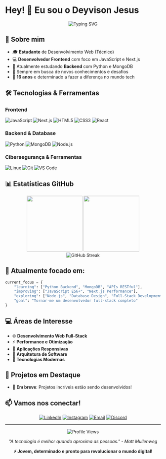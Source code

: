 # Hey! 👋 Eu sou o Deyvison Jesus

<div align="center">
  <img src="https://readme-typing-svg.herokuapp.com?font=Fira+Code&size=22&duration=3000&pause=1000&color=00D9FF&center=true&vCenter=true&width=435&lines=Desenvolvedor+Web+em+formação;Frontend+%26+Backend+Developer;16+anos%2C+muita+dedicação!" alt="Typing SVG" />
</div>

## 🚀 Sobre mim

- 🎓 **Estudante** de Desenvolvimento Web (Técnico)
- 💻 **Desenvolvedor Frontend** com foco em JavaScript e Next.js
- 🐍 Atualmente estudando **Backend** com Python e MongoDB
- 🌱 Sempre em busca de novos conhecimentos e desafios
- 🎯 **16 anos** e determinado a fazer a diferença no mundo tech

## 🛠️ Tecnologias & Ferramentas

### Frontend
![JavaScript](https://img.shields.io/badge/-JavaScript-F7DF1E?style=for-the-badge&logo=javascript&logoColor=black)
![Next.js](https://img.shields.io/badge/-Next.js-000000?style=for-the-badge&logo=next.js&logoColor=white)
![HTML5](https://img.shields.io/badge/-HTML5-E34F26?style=for-the-badge&logo=html5&logoColor=white)
![CSS3](https://img.shields.io/badge/-CSS3-1572B6?style=for-the-badge&logo=css3&logoColor=white)
![React](https://img.shields.io/badge/-React-61DAFB?style=for-the-badge&logo=react&logoColor=black)

### Backend & Database
![Python](https://img.shields.io/badge/-Python-3776AB?style=for-the-badge&logo=python&logoColor=white)
![MongoDB](https://img.shields.io/badge/-MongoDB-47A248?style=for-the-badge&logo=mongodb&logoColor=white)
![Node.js](https://img.shields.io/badge/-Node.js-339933?style=for-the-badge&logo=node.js&logoColor=white)

### Cibersegurança & Ferramentas
![Linux](https://img.shields.io/badge/-Linux-FCC624?style=for-the-badge&logo=linux&logoColor=black)
![Git](https://img.shields.io/badge/-Git-F05032?style=for-the-badge&logo=git&logoColor=white)
![VS Code](https://img.shields.io/badge/-VS%20Code-007ACC?style=for-the-badge&logo=visual-studio-code&logoColor=white)

## 📊 Estatísticas GitHub

<div align="center">
  <img height="180em" src="https://github-readme-stats.vercel.app/api?username=DeyvisonJesus&show_icons=true&theme=tokyonight&include_all_commits=true&count_private=true"/>
  <img height="180em" src="https://github-readme-stats.vercel.app/api/top-langs/?username=DeyvisonJesus&layout=compact&langs_count=8&theme=tokyonight"/>
</div>

<div align="center">
  <img src="https://github-readme-streak-stats.herokuapp.com/?user=DeyvisonJesus&theme=tokyonight" alt="GitHub Streak" />
</div>

## 🎯 Atualmente focado em:

```python
current_focus = {
    "learning": ["Python Backend", "MongoDB", "APIs RESTful"],
    "improving": ["JavaScript ES6+", "Next.js Performance"],
    "exploring": ["Node.js", "Database Design", "Full-Stack Development"],
    "goal": "Tornar-me um desenvolvedor full-stack completo"
}
```

## 💻 Áreas de Interesse

- 🌐 **Desenvolvimento Web Full-Stack**
- ⚡ **Performance e Otimização**
- 📱 **Aplicações Responsivas**
- 🔧 **Arquitetura de Software**
- 🚀 **Tecnologias Modernas**

## 🌟 Projetos em Destaque

<!-- Adicione seus projetos principais aqui -->
- 🚧 **Em breve**: Projetos incríveis estão sendo desenvolvidos!

## 📫 Vamos nos conectar!

<div align="center">

[![LinkedIn](https://img.shields.io/badge/-LinkedIn-0077B5?style=for-the-badge&logo=linkedin&logoColor=white)](https://linkedin.com/in/)
[![Instagram](https://img.shields.io/badge/-Instagram-E4405F?style=for-the-badge&logo=instagram&logoColor=white)](https://instagram.com/)
[![Email](https://img.shields.io/badge/-Email-D14836?style=for-the-badge&logo=gmail&logoColor=white)](mailto:deyvison.jesus.efg@gmail.com)
[![Discord](https://img.shields.io/badge/-Discord-5865F2?style=for-the-badge&logo=discord&logoColor=white)](https://discord.gg/)

</div>

---

<div align="center">
  <img src="https://komarev.com/ghpvc/?username=SEU_USERNAME&color=00d9ff&style=for-the-badge" alt="Profile Views" />
</div>

<div align="center">
  
*"A tecnologia é melhor quando aproxima as pessoas." - Matt Mullenweg*

**⚡ Jovem, determinado e pronto para revolucionar o mundo digital!**

</div>
